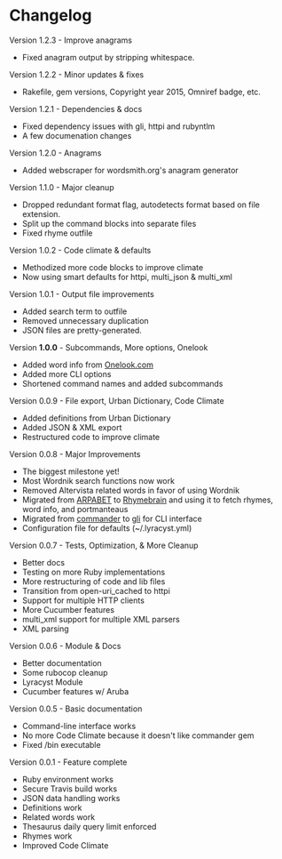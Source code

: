 Changelog
===

Version 1.2.3 - Improve anagrams
- Fixed anagram output by stripping whitespace.

Version 1.2.2 - Minor updates & fixes
- Rakefile, gem versions, Copyright year 2015, Omniref badge, etc.

Version 1.2.1 - Dependencies & docs
- Fixed dependency issues with gli, httpi and rubyntlm
- A few documenation changes

Version 1.2.0 - Anagrams
- Added webscraper for wordsmith.org's anagram generator

Version 1.1.0 - Major cleanup
- Dropped redundant format flag, autodetects format based on file extension.
- Split up the command blocks into separate files
- Fixed rhyme outfile

Version 1.0.2 - Code climate & defaults
- Methodized more code blocks to improve climate
- Now using smart defaults for httpi, multi_json & multi_xml

Version 1.0.1 - Output file improvements
- Added search term to outfile
- Removed unnecessary duplication
- JSON files are pretty-generated.

Version **1.0.0** - Subcommands, More options, Onelook
- Added word info from [Onelook.com](http://www.onelook.com/?c=faq)
- Added more CLI options
- Shortened command names and added subcommands

Version 0.0.9 - File export, Urban Dictionary, Code Climate
- Added definitions from Urban Dictionary
- Added JSON & XML export
- Restructured code to improve climate

Version 0.0.8 - Major Improvements
- The biggest milestone yet!
- Most Wordnik search functions now work
- Removed Altervista related words in favor of using Wordnik
- Migrated from [ARPABET](http://arpabet.heroku.com) to [Rhymebrain](http://rhymebrain.com/api.html) and using it to fetch rhymes, word info, and portmanteaus
- Migrated from [commander](http://github.com/visionmedia/commander) to [gli](http://github.com/davetron5000/gli) for CLI interface
- Configuration file for defaults (~/.lyracyst.yml)

Version 0.0.7 - Tests, Optimization, & More Cleanup
- Better docs
- Testing on more Ruby implementations
- More restructuring of code and lib files
- Transition from open-uri_cached to httpi
- Support for multiple HTTP clients
- More Cucumber features
- multi_xml support for multiple XML parsers
- XML parsing

Version 0.0.6 - Module & Docs
- Better documentation
- Some rubocop cleanup
- Lyracyst Module
- Cucumber features w/ Aruba

Version 0.0.5 - Basic documentation
- Command-line interface works
- No more Code Climate because it doesn't like commander gem
- Fixed /bin executable

Version 0.0.1 - Feature complete
- Ruby environment works
- Secure Travis build works
- JSON data handling works
- Definitions work
- Related words work
- Thesaurus daily query limit enforced
- Rhymes work
- Improved Code Climate
